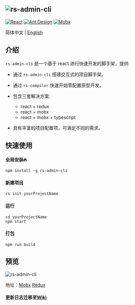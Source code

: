![rs-admin-cli](https://jines-z.github.io/images/rs-admin-cli.png)
---------------------------------------------------------------
[![React](https://img.shields.io/badge/react-^16.8.6-brightgreen.svg?style=flat-square)](https://github.com/facebook/react)
[![Ant Design](https://img.shields.io/badge/ant--design-^3.8.0-yellowgreen.svg?style=flat-square)](https://github.com/ant-design/ant-design)
[![Mobx](https://img.shields.io/badge/mobx-^5.9.4-orange.svg?style=flat-square)](https://github.com/mobxjs/mobx)

简体中文 | [English](https://github.com/Jines-z/rs-admin-cli/blob/master/README-en.md)

## 介绍
`rs-admin-cli` 是一个基于 react 进行快速开发的脚手架，提供:

-   通过 `rs-admin-cli` 搭建交互式的项目脚手架。
-   通过 `rs-compiler` 快速开始零配置原型开发。
-   包含三套解决方案:

    -   react + redux
    -   react + mobx
    -   react + mobx + typescript
-   具有丰富的项目配置项，可满足不同的需求。
    
## 快速使用

#### 全局安装🔥
~~~
npm install -g rs-admin-cli
~~~

#### 新建项目
~~~
rs init yourProjectName
~~~

#### 运行
~~~
cd yourProjectName
npm start
~~~

#### 打包
~~~
npm run build
~~~

## 预览
![rs-admin-cli](https://jines-z.github.io/images/rs-admin-cli.gif)

地址：[Mobx](https://jines-z.github.io/rs-mobx)  [Redux](https://jines-z.github.io/rs-redux)

#### 更新日志迁移至[Wiki](https://github.com/Jines-z/rs-admin-cli/wiki/%E6%9B%B4%E6%96%B0%E6%97%A5%E5%BF%97)
